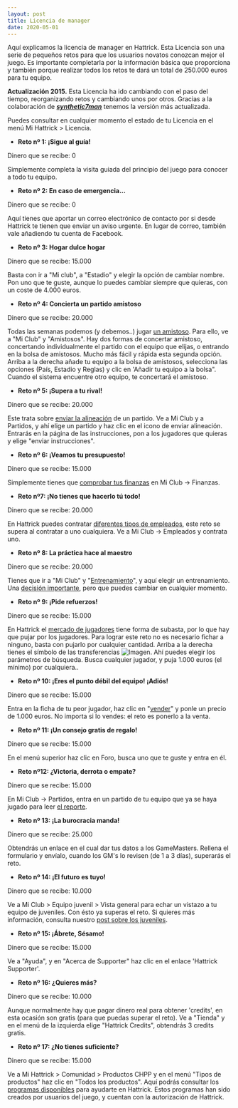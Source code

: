 ```yaml
---
layout: post
title: Licencia de manager
date: 2020-05-01
---
```


Aquí explicamos la licencia de manager en Hattrick. Esta Licencia son una serie de pequeños retos para que los usuarios novatos conozcan mejor el juego. Es importante completarla por la información básica que proporciona y también porque realizar todos los retos te dará un total de 250.000 euros para tu equipo.

**Actualización 2015.** Esta Licencia ha ido cambiando con el paso del tiempo, reorganizando retos y cambiando unos por otros. Gracias a la colaboración de **_[synthetic7man](http://es.hattrick.org/Club/Manager/?userId=13101930)_** tenemos la versión más actualizada.

Puedes consultar en cualquier momento el estado de tu Licencia en el menú Mi Hattrick > Licencia.
 
- **Reto nº 1: ¡Sigue al guía!**

Dinero que se recibe: 0

Simplemente completa la visita guiada del principio del juego para conocer a todo tu equipo.
 
- **Reto nº 2: En caso de emergencia...**

Dinero que se recibe: 0

Aquí tienes que aportar un correo electrónico de contacto por si desde Hattrick te tienen que enviar un aviso urgente. En lugar de correo, también vale añadiendo tu cuenta de Facebook.


- **Reto nº 3: Hogar dulce hogar**

Dinero que se recibe: 15.000

Basta con ir a "Mi club", a "Estadio" y elegir la opción de cambiar nombre. Pon uno que te guste, aunque lo puedes cambiar siempre que quieras, con un coste de 4.000 euros.


- **Reto nº 4: Concierta un partido amistoso**

Dinero que se recibe: 20.000

Todas las semanas podemos (y debemos..) jugar [un amistoso](http://www.guiaocerin.com/es/partidos-amistosos/). Para ello, ve a "Mi Club" y "Amistosos". Hay dos formas de concertar amistoso, concertando individualmente el partido con el equipo que elijas, o entrando en la bolsa de amistosos. Mucho más fácil y rápida esta segunda opción. Arriba a la derecha añade tu equipo a la bolsa de amistosos, selecciona las opciones (País, Estadio y Reglas) y clic en 'Añadir tu equipo a la bolsa". Cuando el sistema encuentre otro equipo, te concertará el amistoso.


- **Reto nº 5: ¡Supera a tu rival!**

Dinero que se recibe: 20.000

Este trata sobre [enviar la alineación](http://www.guiaocerin.com/es/instrucciones-individuales-en-hattrick/) de un partido. Ve a Mi Club y a Partidos, y ahí elige un partido y haz clic en el icono de enviar alineación. Entrarás en la página de las instrucciones, pon a los jugadores que quieras y elige "enviar instrucciones".
 

- **Reto nº 6: ¡Veamos tu presupuesto!**

Dinero que se recibe: 15.000

Simplemente tienes que [comprobar tus finanzas](http://www.guiaocerin.com/es/finanzas-en-hattrick/) en Mi Club -> Finanzas.


- **Reto nº7: ¡No tienes que hacerlo tú todo!**

Dinero que se recibe: 20.000

En Hattrick puedes contratar [diferentes tipos de empleados](http://www.guiaocerin.com/es/combinaciones-de-empleados-en-hattrick/), este reto se supera al contratar a uno cualquiera. Ve a Mi Club -> Empleados y contrata uno.


- **Reto nº 8: La práctica hace al maestro**

Dinero que se recibe: 20.000

Tienes que ir a "Mi Club" y "[Entrenamiento](http://www.guiaocerin.com/es/entrenamientos-principales/)", y aquí elegir un entrenamiento. Una [decisión importante](http://www.guiaocerin.com/es/como-entrenar/), pero que puedes cambiar en cualquier momento.
 

- **Reto nº 9: ¡Pide refuerzos!**

Dinero que se recibe: 15.000

En Hattrick el [mercado de jugadores](http://www.guiaocerin.com/es/vender-y-comprar-jugadores-en-hattrick/) tiene forma de subasta, por lo que hay que pujar por los jugadores. Para lograr este reto no es necesario fichar a ninguno, basta con pujarlo por cualquier cantidad. Arriba a la derecha tienes el símbolo de las transferencias ![Imagen](https://images-blogger-opensocial.googleusercontent.com/gadgets/proxy?url=http%3A%2F%2Fi.imgur.com%2FI2IWm.png&container=blogger&gadget=a&rewriteMime=image%2F*). Ahí puedes elegir los parámetros de búsqueda. Busca cualquier jugador, y puja 1.000 euros (el mínimo) por cualquiera..


- **Reto nº 10: ¡Eres el punto débil del equipo! ¡Adiós!**

Dinero que se recibe: 15.000

Entra en la ficha de tu peor jugador, haz clic en "[vender](http://www.guiaocerin.com/es/vender-y-comprar-jugadores-en-hattrick/)" y ponle un precio de 1.000 euros. No importa si lo vendes: el reto es ponerlo a la venta.


- **Reto nº 11: ¡Un consejo gratis de regalo!**

Dinero que se recibe: 15.000

En el menú superior haz clic en Foro, busca uno que te guste y entra en él.


- **Reto nº12: ¿Victoria, derrota o empate?**

Dinero que se recibe: 15.000

En Mi Club -> Partidos, entra en un partido de tu equipo que ya se haya jugado para leer [el reporte](http://www.guiaocerin.com/es/calificaciones-del-equipo-en-hattrick/).


- **Reto nº 13: ¡La burocracia manda!**

Dinero que se recibe: 25.000

Obtendrás un enlace en el cual dar tus datos a los GameMasters. Rellena el formulario y envíalo, cuando los GM's lo revisen (de 1 a 3 días), superarás el reto.


- **Reto nº 14: ¡El futuro es tuyo!**

Dinero que se recibe: 10.000

Ve a Mi Club > Equipo juvenil > Vista general para echar un vistazo a tu equipo de juveniles. Con ésto ya superas el reto. Si quieres más información, consulta nuestro [post sobre los juveniles](http://www.guiaocerin.com/es/juveniles-en-hattrick-red-o-academia/).


- **Reto nº 15: ¡Ábrete, Sésamo!**

Dinero que se recibe: 15.000

Ve a "Ayuda", y en "Acerca de Supporter" haz clic en el enlace 'Hattrick Supporter'.


- **Reto nº 16: ¿Quieres más?**

Dinero que se recibe: 10.000

Aunque normalmente hay que pagar dinero real para obtener 'credits', en esta ocasión son gratis (para que puedas superar el reto). Ve a "Tienda" y en el menú de la izquierda elige "Hattrick Credits", obtendrás 3 credits gratis.


- **Reto nº 17: ¿No tienes suficiente?**

Dinero que se recibe: 15.000

Ve a Mi Hattrick > Comunidad > Productos CHPP y en el menú "Tipos de productos" haz clic en "Todos los productos". Aquí podrás consultar los [programas disponibles](http://www.guiaocerin.com/es/links-ayuda-hattrick/) para ayudarte en Hattrick. Estos programas han sido creados por usuarios del juego, y cuentan con la autorización de Hattrick.
